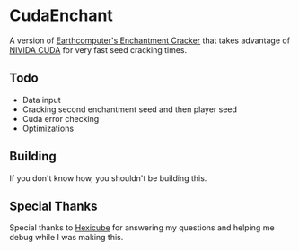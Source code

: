 # CudaEnchant
A version of [Earthcomputer's Enchantment Cracker](https://github.com/Earthcomputer/EnchantmentCracker/)
that takes advantage of [NIVIDA CUDA](https://developer.nvidia.com/cuda-zone) for very fast seed cracking times.

## Todo
- Data input
- Cracking second enchantment seed and then player seed
- Cuda error checking
- Optimizations

## Building
If you don't know how, you shouldn't be building this.

## Special Thanks
Special thanks to [Hexicube](https://github.com/Hexicube/) for answering my questions and helping
me debug while I was making this.